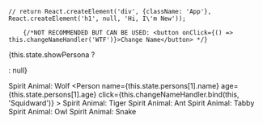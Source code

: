     // return React.createElement('div', {className: 'App'}, React.createElement('h1', null, 'Hi, I\'m New'));

        {/*NOT RECOMMENDED BUT CAN BE USED: <button onClick={() => this.changeNameHandler('WTF')}>Change Name</button> */}
{this.state.showPersona ? <div></div> : null}


<Person
            name={this.state.persons[0].name}
            age={this.state.persons[0].age}
          >
            Spirit Animal: Wolf
        </Person>
          <Person
            name={this.state.persons[1].name}
            age={this.state.persons[1].age}
            click={this.changeNameHandler.bind(this, 'Squidward')}
          >
            Spirit Animal: Tiger
      </Person>
          <Person
            name={this.state.persons[2].name}
            age={this.state.persons[2].age}
            changed={this.nameChangedHandler}
          >
            Spirit Animal: Ant
    </Person>
          <Person
            name={this.state.persons[3].name}
            age={this.state.persons[3].age}
          >
            Spirit Animal: Tabby
        </Person>
          <Person
            name={this.state.persons[4].name}
            age={this.state.persons[4].age}
          >
            Spirit Animal: Owl
    </Person>
          <Person
            name={this.state.persons[5].name}
            age={this.state.persons[5].age}
          >
            Spirit Animal: Snake
    </Person>